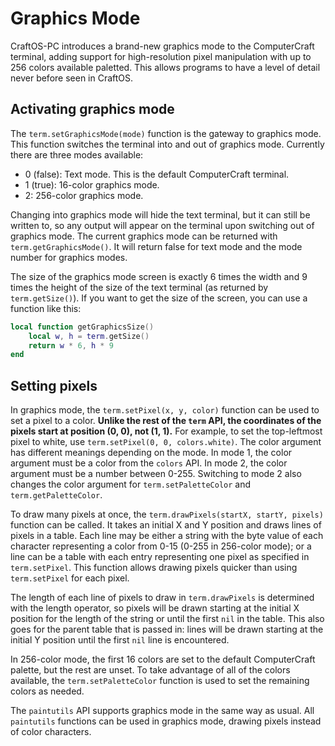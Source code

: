 # Graphics Mode
CraftOS-PC introduces a brand-new graphics mode to the ComputerCraft terminal, adding support for high-resolution pixel manipulation with up to 256 colors available paletted. This allows programs to have a level of detail never before seen in CraftOS.

## Activating graphics mode
The `term.setGraphicsMode(mode)` function is the gateway to graphics mode. This function switches the terminal into and out of graphics mode. Currently there are three modes available:
* 0 (false): Text mode. This is the default ComputerCraft terminal.
* 1 (true): 16-color graphics mode.
* 2: 256-color graphics mode.

Changing into graphics mode will hide the text terminal, but it can still be written to, so any output will appear on the terminal upon switching out of graphics mode. The current graphics mode can be returned with `term.getGraphicsMode()`. It will return false for text mode and the mode number for graphics modes.

The size of the graphics mode screen is exactly 6 times the width and 9 times the height of the size of the text terminal (as returned by `term.getSize()`). If you want to get the size of the screen, you can use a function like this:

```lua
local function getGraphicsSize()
    local w, h = term.getSize()
    return w * 6, h * 9
end
```

## Setting pixels
In graphics mode, the `term.setPixel(x, y, color)` function can be used to set a pixel to a color. **Unlike the rest of the `term` API, the coordinates of the pixels start at position (0, 0), not (1, 1).** For example, to set the top-leftmost pixel to white, use `term.setPixel(0, 0, colors.white)`. The color argument has different meanings depending on the mode. In mode 1, the color argument must be a color from the `colors` API. In mode 2, the color argument must be a number between 0-255. Switching to mode 2 also changes the color argument for `term.setPaletteColor` and `term.getPaletteColor`.

To draw many pixels at once, the `term.drawPixels(startX, startY, pixels)` function can be called. It takes an initial X and Y position and draws lines of pixels in a table. Each line may be either a string with the byte value of each character representing a color from 0-15 (0-255 in 256-color mode); or a line can be a table with each entry representing one pixel as specified in `term.setPixel`. This function allows drawing pixels quicker than using `term.setPixel` for each pixel.

The length of each line of pixels to draw in `term.drawPixels` is determined with the length operator, so pixels will be drawn starting at the initial X position for the length of the string or until the first `nil` in the table. This also goes for the parent table that is passed in: lines will be drawn starting at the initial Y position until the first `nil` line is encountered.

In 256-color mode, the first 16 colors are set to the default ComputerCraft palette, but the rest are unset. To take advantage of all of the colors available, the `term.setPaletteColor` function is used to set the remaining colors as needed.

The `paintutils` API supports graphics mode in the same way as usual. All `paintutils` functions can be used in graphics mode, drawing pixels instead of color characters.